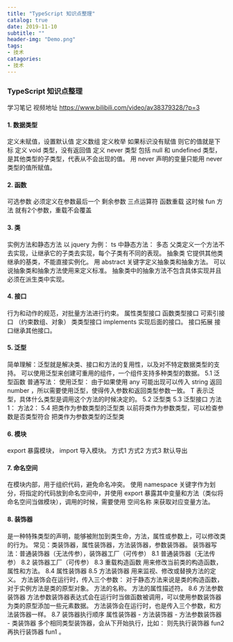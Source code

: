 ```yaml
---
title: "TypeScript 知识点整理"
catalog: true
date: 2019-11-10
subtitle: ""
header-img: "Demo.png"
tags:
- 技术
catagories:
- 技术
---
```


### TypeScript 知识点整理

学习笔记
视频地址  https://www.bilibili.com/video/av38379328/?p=3
<br />

#### 1. 数据类型
定义未赋值，设置默认值
定义数组
定义枚举
如果标识没有赋值 则它的值就是下标
定义 void 类型，没有返回值
定义 never 类型
包括 null 和 undefined 类型，是其他类型的子类型，代表从不会出现的值。
用 never 声明的变量只能用 never 类型的值所赋值。

#### 2. 函数
可选参数
必须定义在参数最后一个
剩余参数
三点运算符
函数重载
这时候 fun 方法 就有2个参数，重载不会覆盖

#### 3. 类
实例方法和静态方法
以 jquery 为例：
ts 中静态方法：
多态
父类定义一个方法不去实现，让继承它的子类去实现，每个子类有不同的表现。
抽象类
它提供其他类继承的基类，不能直接实例化。
用 abstract 关键字定义抽象类和抽象方法。
可以说抽象类和抽象方法使用来定义标准。
抽象类中的抽象方法不包含具体实现并且必须在派生类中实现。

#### 4. 接口
行为和动作的规范，对批量方法进行约束。
属性类型接口
函数类型接口
可索引接口 （约束数组、对象）
类类型接口
implements  实现后面的接口。
接口拓展
接口继承其他接口。

#### 5. 泛型
简单理解：泛型就是解决类、接口和方法的复用性，以及对不特定数据类型的支持。
可以使用泛型来创建可重用的组件，一个组件支持多种类型的数据。
5.1 泛型函数
普通写法：
使用泛型：
由于如果使用 any 可能出现可以传入 string 返回 number ，所以需要使用泛型，使得传入参数和返回类型参数一致。
T 表示泛型，具体什么类型是调用这个方法的时候决定的。
5.2 泛型类
5.3 泛型接口
方法1：
方法2：
5.4 把类作为参数类型的泛型类
以前将类作为参数类型，可以检查参数是否类型符合
把类作为参数类型的泛型类

#### 6. 模块
export 暴露模块， import 导入模块。
方式1
方式2
方式3 默认导出

#### 7. 命名空间
在模块内部，用于组织代码，避免命名冲突。
使用 namespace 关键字作为划分，将指定的代码放到命名空间中，并使用 export 暴露其中变量和方法（类似将命名空间当做模块），调用的时候，需要使用 空间名称 来获取对应变量方法。

#### 8. 装饰器
是一种特殊类型的声明，能够被附加到类生命，方法，属性或参数上，可以修改类的行为。
常见：类装饰器，属性装饰器，方法装饰器，参数装饰器。
装饰器写法：普通装饰器（无法传参），装饰器工厂（可传参）
8.1 普通装饰器（无法传参）
8.2 装饰器工厂（可传参）
8.3 重载构造函数
用来修改当前类的构造函数，属性和方法。
8.4 属性装饰器
8.5 方法装饰器
用来监视、修改或替换方法的定义。
方法装饰会在运行时，传入三个参数：
对于静态方法来说是类的构造函数，对于实例方法是类的原型对象。
方法的名称。
方法的属性描述符。
8.6 方法参数装饰器
方法参数装饰器表达式会在运行时当做函数被调用，可以使用参数装饰器为类的原型添加一些元素数据。
方法装饰会在运行时，也是传入三个参数，和方法装饰器一样。
8.7 装饰器执行顺序
属性装饰器 - 方法装饰器 - 方法参数装饰器 - 类装饰器
多个相同类型装饰器，会从下开始执行，比如：
则先执行装饰器 fun2 再执行装饰器 fun1 。